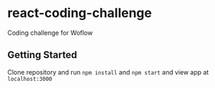 # react-coding-challenge
Coding challenge for Woflow

## Getting Started
Clone repository and run `npm install` and `npm start` and view app at `localhost:3000` 